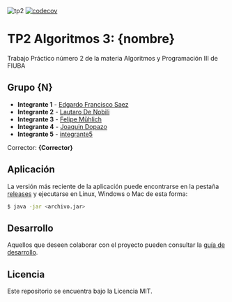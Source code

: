 ![tp2](https://github.com/fanusaez/algo3_tp2_2022/actions/workflows/build.yml/badge.svg) [![codecov](https://codecov.io/gh/fanusaez/algo3_tp2_2022/branch/master/graph/badge.svg)](https://codecov.io/gh/fanusaez/algo3_tp2_2022)

# TP2 Algoritmos 3: {nombre} 

Trabajo Práctico número 2 de la materia Algoritmos y Programación III de FIUBA

## Grupo {N}

* **Integrante 1** - [Edgardo Francisco Saez](https://github.com/fanusaez)
* **Integrante 2** - [Lautaro De Nobili](https://github.com/LtDeno)
* **Integrante 3** - [Felipe Mühlich](https://github.com/FeliM9)
* **Integrante 4** - [Joaquin Dopazo](https://github.com/jdopazogh)
* **Integrante 5** - [integrante5](https://github.com/integrante5)

Corrector: **{Corrector}**

## Aplicación

La versión más reciente de la aplicación puede encontrarse en la pestaña [releases](https://github.com/fanusaez/algo3_tp2_2022/releases/latest) y ejecutarse en Linux, Windows o Mac de esta forma:

```bash
$ java -jar <archivo.jar>
```

## Desarrollo

Aquellos que deseen colaborar con el proyecto pueden consultar la [guía de desarrollo](./docs/Desarrollo.md).

## Licencia

Este repositorio se encuentra bajo la Licencia MIT.
